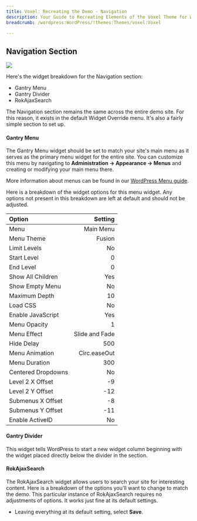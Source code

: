 ```yaml
---
title: Voxel: Recreating the Demo - Navigation
description: Your Guide to Recreating Elements of the Voxel Theme for WordPress
breadcrumb: /wordpress:WordPress/!themes:Themes/voxel:Voxel

---
```


Navigation Section
-----
![][demo1]

Here's the widget breakdown for the Navigation section:

* Gantry Menu
* Gantry Divider
* RokAjaxSearch

The Navigation section remains the same across the entire demo site. For this reason, it exists in the default Widget Override menu. It's also a fairly simple section to set up.

#### Gantry Menu
The Gantry Menu widget should be set to match your site's main menu as it serves as the primary menu widget for the entire site. You can customize this menu by navigating to **Administration -> Appearance -> Menus** and creating or modifying your main menu there. 

More information about menus can be found in our [WordPress Menu guide][menu].

Here is a breakdown of the widget options for this menu widget. Any options not present in this breakdown are left at default and should not be adjusted.

| Option | Setting |
|:-------|------:|
| Menu | Main Menu |
| Menu Theme | Fusion |
| Limit Levels | No |
| Start Level | 0 |
| End Level | 0 |
| Show All Children | Yes |
| Show Empty Menu | No |
| Maximum Depth | 10 |
| Load CSS | No |
| Enable JavaScript | Yes |
| Menu Opacity | 1 |
| Menu Effect | Slide and Fade |
| Hide Delay | 500 |
| Menu Animation | Circ.easeOut |
| Menu Duration | 300 |
| Centered Dropdowns | No |
| Level 2 X Offset | -9 |
| Level 2 Y Offset | -12 |
| Submenus X Offset | -8 |
| Submenus Y Offset | -11 |
| Enable ActiveID | No |

#### Gantry Divider
This widget tells WordPress to start a new widget column beginning with the widget placed directly below the divider in the section.

#### RokAjaxSearch
The RokAjaxSearch widget allows users to search your site for interesting content. Here is a breakdown of the options you'll want to change to match the demo. This particular instance of RokAjaxSearch requires no adjustments of options. It works just fine at its default settings.

* Leaving everything at its default setting, select **Save**.

[demo1]: assets/demo_2.jpeg
[faq]: faq.md
[menu]: ../../start/menu.md